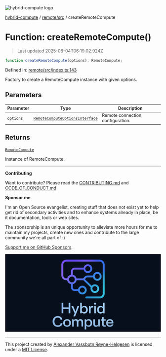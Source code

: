 <div><img alt="hybrid-compute logo" src="https://raw.githubusercontent.com/phun-ky/hybrid-compute/main/public/logo-hybrid-compute-horizontal-colored-package.svg?raw=true" style="max-height:32px;"/></div>

[hybrid-compute](../../../README.md) / [remote/src](../README.md) /
createRemoteCompute

# Function: createRemoteCompute()

> Last updated 2025-08-04T06:19:02.924Z

```ts
function createRemoteCompute(options): RemoteCompute;
```

Defined in:
[remote/src/index.ts:143](https://github.com/phun-ky/hybrid-compute/blob/main/packages/remote/src/index.ts#L143)

Factory to create a RemoteCompute instance with given options.

## Parameters

| Parameter | Type                                                                                    | Description                      |
| --------- | --------------------------------------------------------------------------------------- | -------------------------------- |
| `options` | [`RemoteComputeOptionsInterface`](../types/interfaces/RemoteComputeOptionsInterface.md) | Remote connection configuration. |

## Returns

[`RemoteCompute`](../classes/RemoteCompute.md)

Instance of RemoteCompute.

---

**Contributing**

Want to contribute? Please read the
[CONTRIBUTING.md](https://github.com/phun-ky/hybrid-compute/blob/main/CONTRIBUTING.md)
and
[CODE_OF_CONDUCT.md](https://github.com/phun-ky/hybrid-compute/blob/main/CODE_OF_CONDUCT.md)

**Sponsor me**

I'm an Open Source evangelist, creating stuff that does not exist yet to help
get rid of secondary activities and to enhance systems already in place, be it
documentation, tools or web sites.

The sponsorship is an unique opportunity to alleviate more hours for me to
maintain my projects, create new ones and contribute to the large community
we're all part of :)

[Support me on GitHub Sponsors](https://github.com/sponsors/phun-ky).

![@hybrid-compute banner with logo and text](https://github.com/phun-ky/hybrid-compute/blob/main/public/logo-banner.png?raw=true)

---

This project created by [Alexander Vassbotn Røyne-Helgesen](http://phun-ky.net)
is licensed under a [MIT License](https://choosealicense.com/licenses/mit/).
